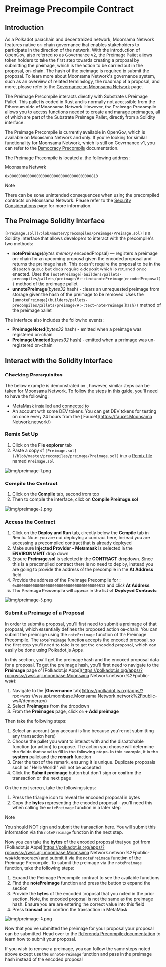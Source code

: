 # Preimage Precompile Contract


## Introduction

As a Polkadot parachain and decentralized network, Moonsama Network features native on-chain governance that enables stakeholders to participate in the direction of the network. With the introduction of OpenGov, also referred to as Governance v2, the Preimage Pallet allows token holders to take the first step towards creating a proposal by submitting the preimage, which is the action to be carried out in the proposal, on-chain. The hash of the preimage is required to submit the proposal. To learn more about Moonsama Network's governance system, such as an overview of related terminology, the roadmap of a proposal, and more, please refer to the [Governance on Moonsama Network](learn/features/governance) page.

The Preimage Precompile interacts directly with Substrate's Preimage Pallet. This pallet is coded in Rust and is normally not accessible from the Ethereum side of Moonsama Network. However, the Preimage Precompile allows you to access functions needed to create and manage preimages, all of which are part of the Substrate Preimage Pallet, directly from a Solidity interface.

The Preimage Precompile is currently available in OpenGov, which is available on Moonsama Network and  only. If you're looking for similar functionality for Moonsama Network, which is still on Governance v1, you can refer to the [Democracy Precompile](builders/pallets-precompiles/precompiles/democracy) documentation.

The Preimage Precompile is located at the following address:

Moonsama Network

```
0x0000000000000000000000000000000000000813

```

Note

There can be some unintended consequences when using the precompiled contracts on Moonsama Network. Please refer to the [Security Considerations](builders/get-started/eth-compare/security) page for more information.

## The Preimage Solidity Interface

`[Preimage.sol](/blob/master/precompiles/preimage/Preimage.sol)` is a Solidity interface that allows developers to interact with the precompile's two methods:

- **notePreimage**(*bytes memory* encodedPropsal) — registers a preimage on-chain for an upcoming proposal given the encoded proposal and returns the preimage hash. This doesn't require the proposal to be in the dispatch queue but does require a deposit which is returned once enacted. Uses the `[notePreimage](builders/pallets-precompiles/pallets/preimage/#:~:text=notePreimage(encodedProposal))` method of the preimage pallet
- **unnotePreimage**(*bytes32* hash) - clears an unrequested preimage from storage given the hash of the preimage to be removed. Uses the `[unnotePreimage](builders/pallets-precompiles/pallets/preimage/#:~:text=notePreimage(hash))` method of the preimage pallet

The interface also includes the following events:

- **PreimageNoted**(*bytes32* hash) - emitted when a preimage was registered on-chain
- **PreimageUnnoted**(*bytes32* hash) - emitted when a preimage was un-registered on-chain

## Interact with the Solidity Interface

### Checking Prerequisites

The below example is demonstrated on , however, similar steps can be taken for Moonsama Network. To follow the steps in this guide, you'll need to have the following:

- MetaMask installed and [connected to ](tokens/connect/metamask/)
- An account with some DEV tokens. You can get DEV tokens for testing on  once every 24 hours from the [ Faucet](<https://faucet.Moonsama> Network.network/)

### Remix Set Up

1. Click on the **File explorer** tab
2. Paste a copy of `[Preimage.sol](/blob/master/precompiles/preimage/Preimage.sol)` into a [Remix file](https://remix.ethereum.org/) named `Preimage.sol`

![img/preimage-1.png](img/preimage-1.png)

### Compile the Contract

1. Click on the **Compile** tab, second from top
2. Then to compile the interface, click on **Compile Preimage.sol**

![img/preimage-2.png](img/preimage-2.png)

### Access the Contract

1. Click on the **Deploy and Run** tab, directly below the **Compile** tab in Remix. Note: you are not deploying a contract here, instead you are accessing a precompiled contract that is already deployed
2. Make sure **Injected Provider - Metamask** is selected in the **ENVIRONMENT** drop down
3. Ensure **Preimage.sol** is selected in the **CONTRACT** dropdown. Since this is a precompiled contract there is no need to deploy, instead you are going to provide the address of the precompile in the **At Address** field
4. Provide the address of the Preimage Precompile for : `0x0000000000000000000000000000000000000813` and click **At Address**
5. The Preimage Precompile will appear in the list of **Deployed Contracts**

![img/preimage-3.png](img/preimage-3.png)

### Submit a Preimage of a Proposal

In order to submit a proposal, you'll first need to submit a preimage of that proposal, which essentially defines the proposed action on-chain. You can submit the preimage using the `notePreimage` function of the Preimage Precompile. The `notePreimage` function accepts the encoded proposal, so the first step you'll need to take is to get the encoded proposal, which can easily be done using Polkadot.js Apps.

In this section, you'll get the preimage hash and the encoded proposal data for a proposal. To get the preimage hash, you'll first need to navigate to the **Preimage** page of [Polkadot.js Apps](<https://polkadot.js.org/apps/?rpc=wss://wss.api.moonbase.Moonsama> Network.network%2Fpublic-ws#):

1. Navigate to the **[Governance** tab](<https://polkadot.js.org/apps/?rpc=wss://wss.api.moonbase.Moonsama> Network.network%2Fpublic-ws#/democracy)
2. Select **Preimages** from the dropdown
3. From the **Preimages** page, click on **+ Add preimage**

Then take the following steps:

1. Select an account (any account is fine because you're not submitting any transaction here)
2. Choose the pallet you want to interact with and the dispatchable function (or action) to propose. The action you choose will determine the fields that need to fill in the following steps. In this example, it is the **system** pallet and the **remark** function
3. Enter the text of the remark, ensuring it is unique. Duplicate proposals such as "Hello World!" will not be accepted
4. Click the **Submit preimage** button but don't sign or confirm the transaction on the next page

On the next screen, take the following steps:

1. Press the triangle icon to reveal the encoded proposal in bytes
2. Copy the **bytes** representing the encoded proposal - you'll need this when calling the `notePreimage` function in a later step

Note

You should NOT sign and submit the transaction here. You will submit this information via the `notePreimage` function in the next step.

Now you can take the **bytes** of the encoded proposal that you got from [Polkadot.js Apps](<https://polkadot.js.org/apps/?rpc=wss://wss.api.moonbase.Moonsama> Network.network%2Fpublic-ws#/democracy) and submit it via the `notePreimage` function of the Preimage Precompile. To submit the preimage via the `notePreimage` function, take the following steps:

1. Expand the Preimage Precompile contract to see the available functions
2. Find the **notePreimage** function and press the button to expand the section
3. Provide the **bytes** of the encoded proposal that you noted in the prior section. Note, the encoded proposal is not the same as the preimage hash. Ensure you are are entering the correct value into this field
4. Press **transact** and confirm the transaction in MetaMask

![img/preimage-4.png](img/preimage-4.png)

Now that you've submitted the preimage for your proposal your proposal can be submitted! Head over to the [Referenda Precompile documentation](builders/pallets-precompiles/precompiles/referenda) to learn how to submit your proposal.

If you wish to remove a preimage, you can follow the same steps noted above except use the `unnotePreimage` function and pass in the preimage hash instead of the encoded proposal.
